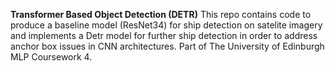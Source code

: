 **Transformer Based Object Detection (DETR)**
This repo contains code to produce a baseline model (ResNet34) for ship detection on satelite imagery and implements a Detr model for further ship detection in order to address anchor box issues in CNN architectures.
Part of The University of Edinburgh MLP Coursework 4.
